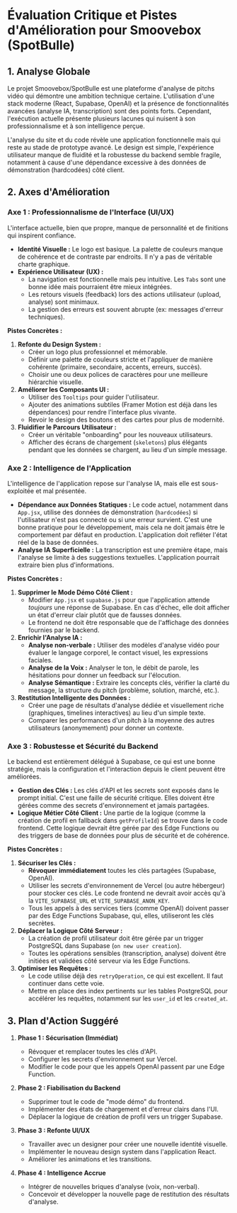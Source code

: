 # Évaluation Critique et Pistes d'Amélioration pour Smoovebox (SpotBulle)

## 1. Analyse Globale

Le projet Smoovebox/SpotBulle est une plateforme d'analyse de pitchs vidéo qui démontre une ambition technique certaine. L'utilisation d'une stack moderne (React, Supabase, OpenAI) et la présence de fonctionnalités avancées (analyse IA, transcription) sont des points forts. Cependant, l'exécution actuelle présente plusieurs lacunes qui nuisent à son professionnalisme et à son intelligence perçue.

L'analyse du site et du code révèle une application fonctionnelle mais qui reste au stade de prototype avancé. Le design est simple, l'expérience utilisateur manque de fluidité et la robustesse du backend semble fragile, notamment à cause d'une dépendance excessive à des données de démonstration (hardcodées) côté client.

## 2. Axes d'Amélioration

### Axe 1 : Professionnalisme de l'Interface (UI/UX)

L'interface actuelle, bien que propre, manque de personnalité et de finitions qui inspirent confiance.

*   **Identité Visuelle :** Le logo est basique. La palette de couleurs manque de cohérence et de contraste par endroits. Il n'y a pas de véritable charte graphique.
*   **Expérience Utilisateur (UX) :**
    *   La navigation est fonctionnelle mais peu intuitive. Les `Tabs` sont une bonne idée mais pourraient être mieux intégrées.
    *   Les retours visuels (feedback) lors des actions utilisateur (upload, analyse) sont minimaux.
    *   La gestion des erreurs est souvent abrupte (ex: messages d'erreur techniques).

**Pistes Concrètes :**
1.  **Refonte du Design System :**
    *   Créer un logo plus professionnel et mémorable.
    *   Définir une palette de couleurs stricte et l'appliquer de manière cohérente (primaire, secondaire, accents, erreurs, succès).
    *   Choisir une ou deux polices de caractères pour une meilleure hiérarchie visuelle.
2.  **Améliorer les Composants UI :**
    *   Utiliser des `Tooltips` pour guider l'utilisateur.
    *   Ajouter des animations subtiles (Framer Motion est déjà dans les dépendances) pour rendre l'interface plus vivante.
    *   Revoir le design des boutons et des cartes pour plus de modernité.
3.  **Fluidifier le Parcours Utilisateur :**
    *   Créer un véritable "onboarding" pour les nouveaux utilisateurs.
    *   Afficher des écrans de chargement (`skeletons`) plus élégants pendant que les données se chargent, au lieu d'un simple message.

### Axe 2 : Intelligence de l'Application

L'intelligence de l'application repose sur l'analyse IA, mais elle est sous-exploitée et mal présentée.

*   **Dépendance aux Données Statiques :** Le code actuel, notamment dans `App.jsx`, utilise des données de démonstration (`hardcodées`) si l'utilisateur n'est pas connecté ou si une erreur survient. C'est une bonne pratique pour le développement, mais cela ne doit jamais être le comportement par défaut en production. L'application doit refléter l'état réel de la base de données.
*   **Analyse IA Superficielle :** La transcription est une première étape, mais l'analyse se limite à des suggestions textuelles. L'application pourrait extraire bien plus d'informations.

**Pistes Concrètes :**
1.  **Supprimer le Mode Démo Côté Client :**
    *   Modifier `App.jsx` et `supabase.js` pour que l'application attende *toujours* une réponse de Supabase. En cas d'échec, elle doit afficher un état d'erreur clair plutôt que de fausses données.
    *   Le frontend ne doit être responsable que de l'affichage des données fournies par le backend.
2.  **Enrichir l'Analyse IA :**
    *   **Analyse non-verbale :** Utiliser des modèles d'analyse vidéo pour évaluer le langage corporel, le contact visuel, les expressions faciales.
    *   **Analyse de la Voix :** Analyser le ton, le débit de parole, les hésitations pour donner un feedback sur l'élocution.
    *   **Analyse Sémantique :** Extraire les concepts clés, vérifier la clarté du message, la structure du pitch (problème, solution, marché, etc.).
3.  **Restitution Intelligente des Données :**
    *   Créer une page de résultats d'analyse dédiée et visuellement riche (graphiques, timelines interactives) au lieu d'un simple texte.
    *   Comparer les performances d'un pitch à la moyenne des autres utilisateurs (anonymement) pour donner un contexte.

### Axe 3 : Robustesse et Sécurité du Backend

Le backend est entièrement délégué à Supabase, ce qui est une bonne stratégie, mais la configuration et l'interaction depuis le client peuvent être améliorées.

*   **Gestion des Clés :** Les clés d'API et les secrets sont exposés dans le prompt initial. C'est une faille de sécurité critique. Elles doivent être gérées comme des secrets d'environnement et jamais partagées.
*   **Logique Métier Côté Client :** Une partie de la logique (comme la création de profil en fallback dans `getProfileId`) se trouve dans le code frontend. Cette logique devrait être gérée par des Edge Functions ou des triggers de base de données pour plus de sécurité et de cohérence.

**Pistes Concrètes :**
1.  **Sécuriser les Clés :**
    *   **Révoquer immédiatement** toutes les clés partagées (Supabase, OpenAI).
    *   Utiliser les secrets d'environnement de Vercel (ou autre hébergeur) pour stocker ces clés. Le code frontend ne devrait avoir accès qu'à la `VITE_SUPABASE_URL` et `VITE_SUPABASE_ANON_KEY`.
    *   Tous les appels à des services tiers (comme OpenAI) doivent passer par des Edge Functions Supabase, qui, elles, utiliseront les clés secrètes.
2.  **Déplacer la Logique Côté Serveur :**
    *   La création de profil utilisateur doit être gérée par un trigger PostgreSQL dans Supabase (`on new user creation`).
    *   Toutes les opérations sensibles (transcription, analyse) doivent être initiées et validées côté serveur via les Edge Functions.
3.  **Optimiser les Requêtes :**
    *   Le code utilise déjà des `retryOperation`, ce qui est excellent. Il faut continuer dans cette voie.
    *   Mettre en place des index pertinents sur les tables PostgreSQL pour accélérer les requêtes, notamment sur les `user_id` et les `created_at`.

## 3. Plan d'Action Suggéré

1.  **Phase 1 : Sécurisation (Immédiat)**
    *   Révoquer et remplacer toutes les clés d'API.
    *   Configurer les secrets d'environnement sur Vercel.
    *   Modifier le code pour que les appels OpenAI passent par une Edge Function.

2.  **Phase 2 : Fiabilisation du Backend**
    *   Supprimer tout le code de "mode démo" du frontend.
    *   Implémenter des états de chargement et d'erreur clairs dans l'UI.
    *   Déplacer la logique de création de profil vers un trigger Supabase.

3.  **Phase 3 : Refonte UI/UX**
    *   Travailler avec un designer pour créer une nouvelle identité visuelle.
    *   Implémenter le nouveau design system dans l'application React.
    *   Améliorer les animations et les transitions.

4.  **Phase 4 : Intelligence Accrue**
    *   Intégrer de nouvelles briques d'analyse (voix, non-verbal).
    *   Concevoir et développer la nouvelle page de restitution des résultats d'analyse.


